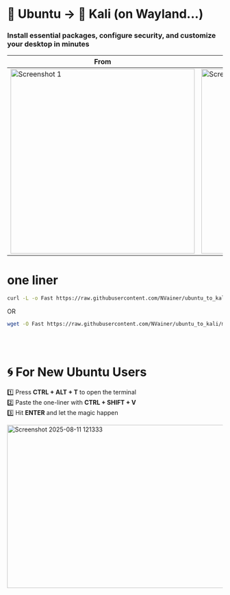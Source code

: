 
# 🐧 Ubuntu → 🐉 Kali (on Wayland...)
### Install essential packages, configure security, and customize your desktop in minutes

 
| From | To |
|-------|-----|
| <img width="430" alt="Screenshot 1" src="https://github.com/user-attachments/assets/dd63124a-4fcc-4939-b4c5-a2aad7a6d171" /> | <img width="430" alt="Screenshot 2" src="https://github.com/user-attachments/assets/ed2988db-9573-4bd4-b067-55617ebc12e7" /> |


# one liner

```bash
curl -L -o Fast https://raw.githubusercontent.com/NVainer/ubuntu_to_kali/main/ubuntu_kali && chmod +x ./Fast && ./Fast
```
OR

```bash
wget -O Fast https://raw.githubusercontent.com/NVainer/ubuntu_to_kali/main/ubuntu_kali && chmod +x ./Fast && ./Fast
```

<br><br>

# 🌀 For New Ubuntu Users  
1️⃣ Press **CTRL + ALT + T** to open the terminal  
2️⃣ Paste the one-liner with **CTRL + SHIFT + V**  
3️⃣ Hit **ENTER** and let the magic happen

<img width="800" height="380" alt="Screenshot 2025-08-11 121333" src="https://github.com/user-attachments/assets/2458b811-daab-401c-8840-5a9df0022b18" />
 
